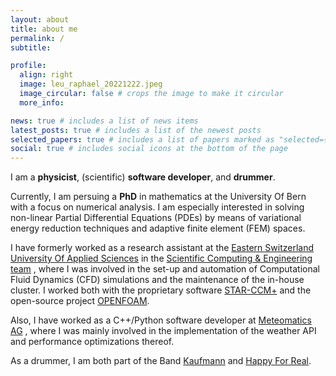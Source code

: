```yaml
---
layout: about
title: about me
permalink: /
subtitle: 

profile:
  align: right
  image: leu_raphael_20221222.jpeg
  image_circular: false # crops the image to make it circular
  more_info:

news: true # includes a list of news items
latest_posts: true # includes a list of the newest posts
selected_papers: true # includes a list of papers marked as "selected={true}"
social: true # includes social icons at the bottom of the page
---
```


I am a **physicist**, (scientific) **software developer**, and **drummer**.

Currently, I am persuing a **PhD** in mathematics at the University Of Bern with a focus on numerical analysis.
I am especially interested in solving
non-linear Partial Differential Equations (PDEs) by means of variational energy reduction techniques
and adaptive finite element (FEM) spaces.

I have formerly worked as a research assistant at the [Eastern Switzerland University Of Applied Sciences](https://www.ost.ch/en/)
in the
[Scientific Computing & Engineering team](https://www.ost.ch/en/research-and-consulting-services/technology/renewable-energies-and-environmental-engineering/iet-institute-for-energy-technology/scientific-computing-engineering)
, where I was involved in the set-up and automation of Computational Fluid Dynamics (CFD) simulations and the maintenance of the in-house cluster.
I worked both with the proprietary software [STAR-CCM+](https://plm.sw.siemens.com/en-US/simcenter/fluids-thermal-simulation/star-ccm/)
and the open-source project [OPENFOAM](https://openfoam.org/).

Also, I have worked as a C++/Python software developer at [Meteomatics AG](https://www.meteomatics.com/)
, where I was mainly involved in the implementation of the weather API and performance optimizations thereof.

As a drummer, I am both part of the Band [Kaufmann](https://kaufmannmusik.ch/) and [Happy For Real](https://www.happyforreal.ch/).